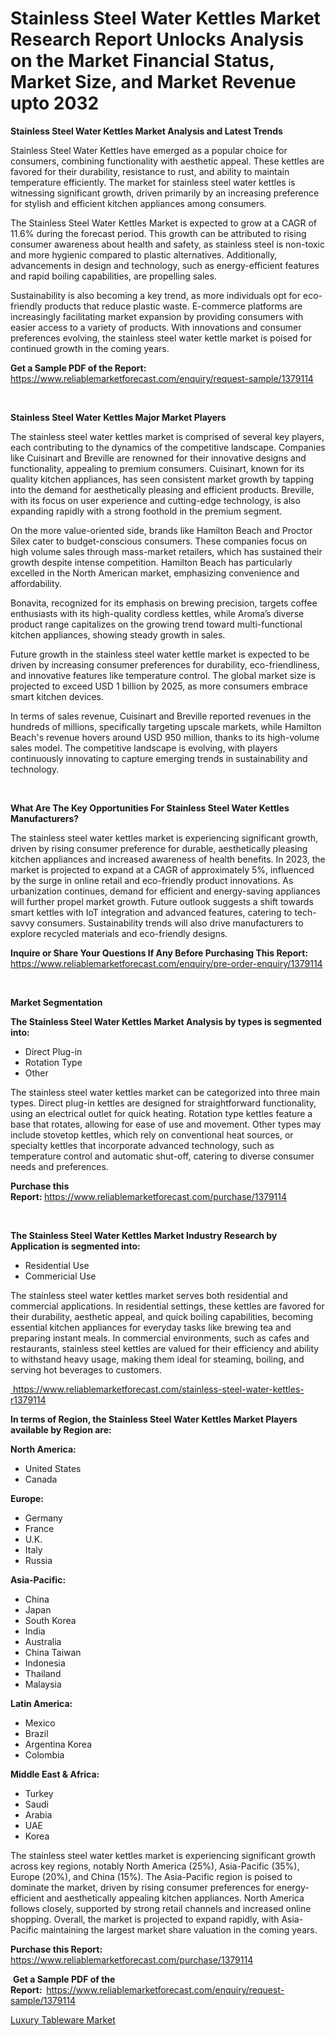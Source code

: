 <p><h1>Stainless Steel Water Kettles Market Research Report Unlocks Analysis on the Market Financial Status, Market Size, and Market Revenue upto 2032</h1></p><p><strong>Stainless Steel Water Kettles Market Analysis and Latest Trends</strong></p>
<p><p>Stainless Steel Water Kettles have emerged as a popular choice for consumers, combining functionality with aesthetic appeal. These kettles are favored for their durability, resistance to rust, and ability to maintain temperature efficiently. The market for stainless steel water kettles is witnessing significant growth, driven primarily by an increasing preference for stylish and efficient kitchen appliances among consumers.</p><p>The Stainless Steel Water Kettles Market is expected to grow at a CAGR of 11.6% during the forecast period. This growth can be attributed to rising consumer awareness about health and safety, as stainless steel is non-toxic and more hygienic compared to plastic alternatives. Additionally, advancements in design and technology, such as energy-efficient features and rapid boiling capabilities, are propelling sales. </p><p>Sustainability is also becoming a key trend, as more individuals opt for eco-friendly products that reduce plastic waste. E-commerce platforms are increasingly facilitating market expansion by providing consumers with easier access to a variety of products. With innovations and consumer preferences evolving, the stainless steel water kettle market is poised for continued growth in the coming years.</p></p>
<p><strong>Get a Sample PDF of the Report:&nbsp;</strong> <a href="https://www.reliablemarketforecast.com/enquiry/request-sample/1379114?utm_campaign=1833&utm_medium=2&utm_source=Github&utm_content=ia&utm_term=05022025&utm_id=stainless-steel-water-kettles">https://www.reliablemarketforecast.com/enquiry/request-sample/1379114</a></p>
<p>&nbsp;</p>
<p><strong>Stainless Steel Water Kettles Major Market Players</strong></p>
<p><p>The stainless steel water kettles market is comprised of several key players, each contributing to the dynamics of the competitive landscape. Companies like Cuisinart and Breville are renowned for their innovative designs and functionality, appealing to premium consumers. Cuisinart, known for its quality kitchen appliances, has seen consistent market growth by tapping into the demand for aesthetically pleasing and efficient products. Breville, with its focus on user experience and cutting-edge technology, is also expanding rapidly with a strong foothold in the premium segment.</p><p>On the more value-oriented side, brands like Hamilton Beach and Proctor Silex cater to budget-conscious consumers. These companies focus on high volume sales through mass-market retailers, which has sustained their growth despite intense competition. Hamilton Beach has particularly excelled in the North American market, emphasizing convenience and affordability.</p><p>Bonavita, recognized for its emphasis on brewing precision, targets coffee enthusiasts with its high-quality cordless kettles, while Aroma’s diverse product range capitalizes on the growing trend toward multi-functional kitchen appliances, showing steady growth in sales.</p><p>Future growth in the stainless steel water kettle market is expected to be driven by increasing consumer preferences for durability, eco-friendliness, and innovative features like temperature control. The global market size is projected to exceed USD 1 billion by 2025, as more consumers embrace smart kitchen devices.</p><p>In terms of sales revenue, Cuisinart and Breville reported revenues in the hundreds of millions, specifically targeting upscale markets, while Hamilton Beach's revenue hovers around USD 950 million, thanks to its high-volume sales model. The competitive landscape is evolving, with players continuously innovating to capture emerging trends in sustainability and technology.</p></p>
<p>&nbsp;</p>
<p><strong>What Are The Key Opportunities For Stainless Steel Water Kettles Manufacturers?</strong></p>
<p><p>The stainless steel water kettles market is experiencing significant growth, driven by rising consumer preference for durable, aesthetically pleasing kitchen appliances and increased awareness of health benefits. In 2023, the market is projected to expand at a CAGR of approximately 5%, influenced by the surge in online retail and eco-friendly product innovations. As urbanization continues, demand for efficient and energy-saving appliances will further propel market growth. Future outlook suggests a shift towards smart kettles with IoT integration and advanced features, catering to tech-savvy consumers. Sustainability trends will also drive manufacturers to explore recycled materials and eco-friendly designs.</p></p>
<p><strong>Inquire or Share Your Questions If Any Before Purchasing This Report:</strong> <a href="https://www.reliablemarketforecast.com/enquiry/pre-order-enquiry/1379114?utm_campaign=1833&utm_medium=2&utm_source=Github&utm_content=ia&utm_term=05022025&utm_id=stainless-steel-water-kettles">https://www.reliablemarketforecast.com/enquiry/pre-order-enquiry/1379114</a></p>
<p>&nbsp;</p>
<p><strong>Market Segmentation</strong></p>
<p><strong>The Stainless Steel Water Kettles Market Analysis by types is segmented into:</strong></p>
<p><ul><li>Direct Plug-in</li><li>Rotation Type</li><li>Other</li></ul></p>
<p><p>The stainless steel water kettles market can be categorized into three main types. Direct plug-in kettles are designed for straightforward functionality, using an electrical outlet for quick heating. Rotation type kettles feature a base that rotates, allowing for ease of use and movement. Other types may include stovetop kettles, which rely on conventional heat sources, or specialty kettles that incorporate advanced technology, such as temperature control and automatic shut-off, catering to diverse consumer needs and preferences.</p></p>
<p><strong>Purchase this Report:&nbsp;</strong><a href="https://www.reliablemarketforecast.com/purchase/1379114?utm_campaign=1833&utm_medium=2&utm_source=Github&utm_content=ia&utm_term=05022025&utm_id=stainless-steel-water-kettles">https://www.reliablemarketforecast.com/purchase/1379114</a></p>
<p>&nbsp;</p>
<p><strong>The Stainless Steel Water Kettles Market Industry Research by Application is segmented into:</strong></p>
<p><ul><li>Residential Use</li><li>Commericial Use</li></ul></p>
<p><p>The stainless steel water kettles market serves both residential and commercial applications. In residential settings, these kettles are favored for their durability, aesthetic appeal, and quick boiling capabilities, becoming essential kitchen appliances for everyday tasks like brewing tea and preparing instant meals. In commercial environments, such as cafes and restaurants, stainless steel kettles are valued for their efficiency and ability to withstand heavy usage, making them ideal for steaming, boiling, and serving hot beverages to customers.</p></p>
<p><a href="https://www.reliablemarketforecast.com/stainless-steel-water-kettles-r1379114?utm_campaign=1833&utm_medium=2&utm_source=Github&utm_content=ia&utm_term=05022025&utm_id=stainless-steel-water-kettles">&nbsp;https://www.reliablemarketforecast.com/stainless-steel-water-kettles-r1379114</a></p>
<p><strong>In terms of Region, the Stainless Steel Water Kettles Market Players available by Region are:</strong></p>
<p>
    <p> <strong> North America: </strong>
        <ul>
            <li>United States</li>
            <li>Canada</li>
        </ul>
        </p> 
    <p> <strong> Europe: </strong>
        <ul>
            <li>Germany</li>
            <li>France</li>
            <li>U.K.</li>
            <li>Italy</li>
            <li>Russia</li>
        </ul>
        </p> 
    <p> <strong> Asia-Pacific: </strong>
        <ul>
            <li>China</li>
            <li>Japan</li>
            <li>South Korea</li>
            <li>India</li>
            <li>Australia</li>
            <li>China Taiwan</li>
            <li>Indonesia</li>
            <li>Thailand</li>
            <li>Malaysia</li>
        </ul>
        </p> 
    <p> <strong> Latin America: </strong>
        <ul>
            <li>Mexico</li>
            <li>Brazil</li>
            <li>Argentina Korea</li>
            <li>Colombia</li>
        </ul>
        </p> 
    <p> <strong> Middle East & Africa: </strong>
        <ul>
            <li>Turkey</li>
            <li>Saudi</li>
            <li>Arabia</li>
            <li>UAE</li>
            <li>Korea</li>
        </ul>
    </p>
    </p>
<p><p>The stainless steel water kettles market is experiencing significant growth across key regions, notably North America (25%), Asia-Pacific (35%), Europe (20%), and China (15%). The Asia-Pacific region is poised to dominate the market, driven by rising consumer preferences for energy-efficient and aesthetically appealing kitchen appliances. North America follows closely, supported by strong retail channels and increased online shopping. Overall, the market is projected to expand rapidly, with Asia-Pacific maintaining the largest market share valuation in the coming years.</p></p>
<p><strong>Purchase this Report: </strong><a href="https://www.reliablemarketforecast.com/purchase/1379114?utm_campaign=1833&utm_medium=2&utm_source=Github&utm_content=ia&utm_term=05022025&utm_id=stainless-steel-water-kettles">https://www.reliablemarketforecast.com/purchase/1379114</a></p>
<p>&nbsp;<strong>Get a Sample PDF of the Report:&nbsp;&nbsp;</strong><a href="https://www.reliablemarketforecast.com/enquiry/request-sample/1379114?utm_campaign=1833&utm_medium=2&utm_source=Github&utm_content=ia&utm_term=05022025&utm_id=stainless-steel-water-kettles">https://www.reliablemarketforecast.com/enquiry/request-sample/1379114</a></p>
<p><strong></strong></p>
<p><p><a href="https://github.com/FassouRP/Market-Research-Report-List-7/blob/main/luxury-tableware-market.md?utm_campaign=1833&utm_medium=2&utm_source=Github&utm_content=ia&utm_term=05022025&utm_id=stainless-steel-water-kettles">Luxury Tableware Market</a></p></p>